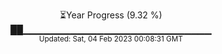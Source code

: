 <p align="center">
⏳Year Progress (9.32 %) <br>
██▁▁▁▁▁▁▁▁▁▁▁▁▁▁▁▁▁▁▁▁▁▁▁▁▁▁▁▁ <br>
<sub>Updated: Sat, 04 Feb 2023 00:08:31 GMT</sub>
</p>

